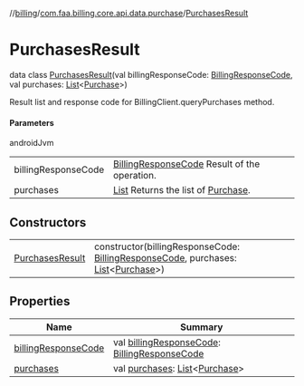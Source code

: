 //[billing](../../../index.md)/[com.faa.billing.core.api.data.purchase](../index.md)/[PurchasesResult](index.md)

# PurchasesResult

data class [PurchasesResult](index.md)(val billingResponseCode: [BillingResponseCode](../../com.faa.billing.core.api/BillingResponseCode/index.md), val purchases: [List](https://kotlinlang.org/api/latest/jvm/stdlib/kotlin.collections/-list/index.html)&lt;[Purchase](../../com.faa.billing.core.api/Purchase/index.md)&gt;)

Result list and response code for BillingClient.queryPurchases method.

#### Parameters

androidJvm

| | |
|---|---|
| billingResponseCode | [BillingResponseCode](../../com.faa.billing.core.api/BillingResponseCode/index.md) Result of the operation. |
| purchases | [List](https://kotlinlang.org/api/latest/jvm/stdlib/kotlin.collections/-list/index.html) Returns the list of [Purchase](../../com.faa.billing.core.api/Purchase/index.md). |

## Constructors

| | |
|---|---|
| [PurchasesResult](PurchasesResult.md) | constructor(billingResponseCode: [BillingResponseCode](../../com.faa.billing.core.api/BillingResponseCode/index.md), purchases: [List](https://kotlinlang.org/api/latest/jvm/stdlib/kotlin.collections/-list/index.html)&lt;[Purchase](../../com.faa.billing.core.api/Purchase/index.md)&gt;) |

## Properties

| Name | Summary |
|---|---|
| [billingResponseCode](billing-response-code.md) | val [billingResponseCode](billing-response-code.md): [BillingResponseCode](../../com.faa.billing.core.api/BillingResponseCode/index.md) |
| [purchases](purchases.md) | val [purchases](purchases.md): [List](https://kotlinlang.org/api/latest/jvm/stdlib/kotlin.collections/-list/index.html)&lt;[Purchase](../../com.faa.billing.core.api/Purchase/index.md)&gt; |
